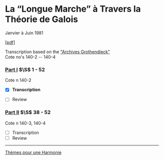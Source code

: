 # La “Longue Marche” à Travers la Théorie de Galois
Janvier à Juin 1981 

[[pdf]](https://agrothendieck.github.io/divers/galois.pdf)

Transcription based on the ["Archives Grothendieck"](https://grothendieck.umontpellier.fr/archives-grothendieck/) <br>
Cote no's 140-2 -- 140-4

### [Part I](https://github.com/agrothendieck/longuemarche/blob/main/lmI.tex) $\S$ 1 - 52
Cote n 140-2

- [x] **Transcription**
- [ ] Review



### [Part II](https://github.com/agrothendieck/longuemarche/blob/main/lmII.tex) $\S$ 38 - 52
Cote n 140-3, 140-4

- [ ] Transcription
- [ ] Review

---

[Thèmes pour une Harmonie](https://agrothendieck.github.io/)
